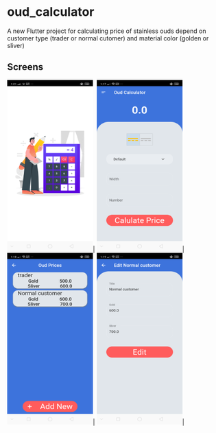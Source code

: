 # oud_calculator

A new Flutter project for calculating price of stainless ouds depend on customer type (trader or normal cutomer) and material color (golden or sliver)

## Screens

<img src="screen_shoots/1.png" width=200 height=400/>\|
<img src="screen_shoots/2.png" width=200 height=400/>\|
<img src="screen_shoots/3.png" width=200 height=400/>\|
<img src="screen_shoots/4.png" width=200 height=400/>\|
